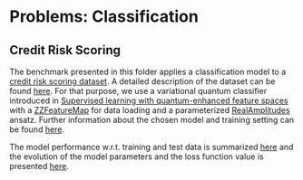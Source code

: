 # Problems: Classification 
## Credit Risk Scoring

The benchmark presented in this folder applies a classification model to a 
[credit risk scoring dataset](../../../datasets/credit_risk_data).
A detailed description of the dataset can be found [here](../../../datasets/credit_risk_data/README.md).
For that purpose, we use a variational quantum classifier introduced in 
[Supervised learning with quantum-enhanced feature spaces](https://doi.org/10.1038/s41586-019-0980-2) with a
[ZZFeatureMap](https://qiskit.org/documentation/stubs/qiskit.circuit.library.ZZFeatureMap.html) 
for data loading and a parameterized 
[RealAmplitudes](https://qiskit.org/documentation/stubs/qiskit.circuit.library.RealAmplitudes.html) ansatz. 
Further information about the chosen model and training setting can be found [here](summary.json).

The model performance w.r.t. training and test data is summarized [here](performance.csv) and the evolution of 
the model parameters and the loss function value is presented [here](training.csv).